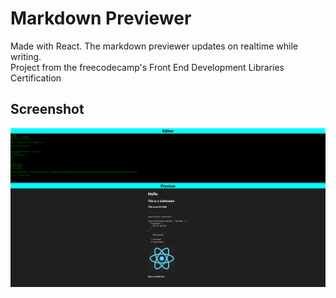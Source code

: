 # Markdown Previewer

Made with React. The markdown previewer updates on realtime while writing.<br/>
Project from the freecodecamp's Front End Development Libraries Certification

## Screenshot
![Screenshot](./media/screenshot.png)
